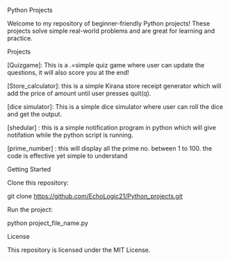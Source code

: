 Python Projects

Welcome to my repository of beginner-friendly Python projects! These projects solve simple real-world problems and are great for learning and practice.

Projects

[Quizgame]: This is a .=simple quiz game where user can update the questions, it will also score you at the end!

[Store_calculator]: this is a simple Kirana store receipt generator which will add the price of amount until user presses quit(q).

[dice simulator]: This is a simple dice simulator where user can roll the dice and get the output.

[shedular] : this is a simple notification program in python which will give notifation while the python script is running.

[prime_number] : this will display all the prime no. between 1 to 100. the code is effective yet simple to understand

Getting Started

Clone this repository:

git clone https://github.com/EchoLogic21/Python_projects.git

Run the project:

python project_file_name.py

License

This repository is licensed under the MIT License.
